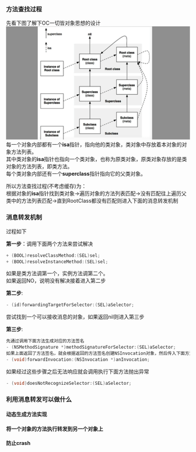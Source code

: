 ### 方法查找过程
先看下图了解下OC一切皆对象思想的设计
![](./一切皆对象.png)
每一个对象内部都有一个**isa**指针，指向他的类对象，类对象中存放着本对象的对象方法列表。  
其中类对象的**isa**指针也指向一个类对象，也称为原类对象，原类对象存放的是类对象的方法列表，即类方法。  
每个类对象内部还有一个**superclass**指针指向它的父类对象。

所以方法查找过程(不考虑缓存)为：  
根据对象的**isa**指针找到类对象->遍历对象的方法列表匹配->没有匹配往上遍历父类中的方法列表匹配->直到RootClass都没有匹配则进入下面的消息转发机制

### 消息转发机制
过程如下

**第一步**：调用下面两个方法来尝试解决
```Objective-C
+ (BOOL)resolveClassMethod:(SEL)sel;
+ (BOOL)resolveInstanceMethod:(SEL)sel;
```
如果是类方法调第一个，实例方法调第二个。  
如果返回NO，说明没有解决接着进入第二步

**第二步**:
```Objective-C
- (id)forwardingTargetForSelector:(SEL)aSelector;
```
尝试找到一个可以接收消息的对象，如果返回nil则进入第三步

**第三步**:
```Objective-C
先通过调用下面方法生成对应的方法签名
- (NSMethodSignature *)methodSignatureForSelector:(SEL)aSelector;
如果上面返回了方法签名，就会根据返回的方法签名创建NSInvocation对象，然后传入下面方法去执行
- (void)forwardInvocation:(NSInvocation *)anInvocation;
```

如果经过这些步骤之后无法响应就会调用执行下面方法抛出异常
```Objective-C
- (void)doesNotRecognizeSelector:(SEL)aSelector;
```

### 利用消息转发可以做什么

#### 动态生成方法实现
#### 将一个对象的方法执行转发到另一个对象上
#### 防止crash








